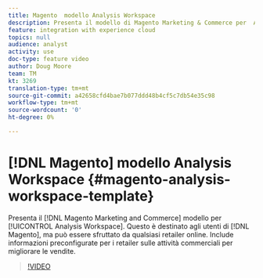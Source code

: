 ```yaml
---
title: Magento  modello Analysis Workspace
description: Presenta il modello di Magento Marketing & Commerce per  Analysis Workspace.
feature: integration with experience cloud
topics: null
audience: analyst
activity: use
doc-type: feature video
author: Doug Moore
team: TM
kt: 3269
translation-type: tm+mt
source-git-commit: a42658cfd4bae7b077ddd48b4cf5c7db54e35c98
workflow-type: tm+mt
source-wordcount: '0'
ht-degree: 0%

---
```



# [!DNL Magento]  modello Analysis Workspace {#magento-analysis-workspace-template}

Presenta il [!DNL Magento Marketing and Commerce] modello per [!UICONTROL Analysis Workspace]. Questo è destinato agli utenti di [!DNL Magento], ma può essere sfruttato da qualsiasi retailer online. Include informazioni preconfigurate per i retailer sulle attività commerciali per migliorare le vendite.

>[!VIDEO](https://video.tv.adobe.com/v/28164/?quality=12)
